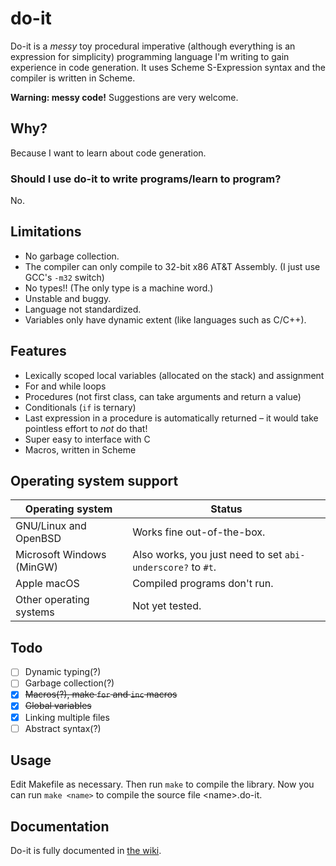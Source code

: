 # do-it
Do-it is a _messy_ toy procedural imperative (although everything is an expression for simplicity) programming language I'm writing to gain experience in code generation. It uses Scheme S-Expression syntax and the compiler is written in Scheme.

**Warning: messy code!** Suggestions are very welcome.

## Why?
Because I want to learn about code generation.

### Should I use do-it to write programs/learn to program?
No.

## Limitations
* No garbage collection.
* The compiler can only compile to 32-bit x86 AT&T Assembly.
  (I just use GCC's `-m32` switch)
* No types!! (The only type is a machine word.)
* Unstable and buggy.
* Language not standardized.
* Variables only have dynamic extent (like languages such as C/C++).

## Features
* Lexically scoped local variables (allocated on the stack) and assignment
* For and while loops
* Procedures (not first class, can take arguments and return a value)
* Conditionals (`if` is ternary)
* Last expression in a procedure is automatically returned &ndash; it would take pointless effort to *not* do that!
* Super easy to interface with C
* Macros, written in Scheme

## Operating system support
|      Operating system     |           Status             |
| ------------------------- | ---------------------------- |
| GNU/Linux and OpenBSD     | Works fine out-of-the-box.   |
| Microsoft Windows (MinGW) | Also works, you just need to set `abi-underscore?` to `#t`. |
| Apple macOS               | Compiled programs don't run. |
| Other operating systems   | Not yet tested.              |

## Todo
- [ ] Dynamic typing(?)
- [ ] Garbage collection(?)
- [x] ~~Macros(?), make `for` and `inc` macros~~
- [x] ~~Global variables~~
- [x] Linking multiple files
- [ ] Abstract syntax(?)

## Usage
Edit Makefile as necessary. Then run `make` to compile the library. Now you can
run `make <name>` to compile the source file \<name\>.do-it.

## Documentation
Do-it is fully documented in [the wiki](https://github.com/Jonathan50/do-it/wiki).
